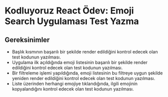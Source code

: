 # Kodluyoruz React Ödev: Emoji Search Uygulaması Test Yazma 

## Gereksinimler

- Başlık kısmının başarılı bir şekilde render edildiğini kontrol edecek olan test kodunun yazılması.
- Uygulama ilk açıldığında emoji listesinin başarılı bir şekilde render edildiğini kontrol edecek olan test kodunun yazılması.
- Bir filtreleme işlemi yapıldığında, emoji listesinin bu filtreye uygun şekilde yeniden render edildiğini kontrol edecek olan test kodunun yazılması.
- Liste üzerinden herhangi emojiye tıklandığında, ilgili emojinin kopyalandığını kontrol edecek olan test kodunun yazılması.

